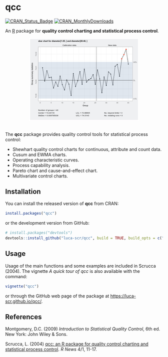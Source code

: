 # qcc

[![CRAN\_Status\_Badge](http://www.r-pkg.org/badges/version/qcc)](https://cran.r-project.org/package=qcc)
[![CRAN\_MonthlyDownloads](http://cranlogs.r-pkg.org/badges/qcc)](https://cran.r-project.org/package=qcc)

<!-- 
# TODO: logo
<img src="man/figures/logo.png" align="right" width="100px " alt=""/>
-->

An [R](https://www.r-project.org/) package for **quality control charting and statistical process control**.

<center>
<img src="man/figures/qcc_ani.gif" alt="qcc animation" style="width: 70%" />
</center>
<br>

The **qcc** package provides quality control tools for statistical process control:

  - Shewhart quality control charts for continuous, attribute and count
    data.
  - Cusum and EWMA charts.
  - Operating characteristic curves.
  - Process capability analysis.
  - Pareto chart and cause-and-effect chart.
  - Multivariate control charts.

## Installation

You can install the released version of **qcc** from CRAN:

``` r
install.packages("qcc")
```

or the development version from GitHub:

``` r
# install.packages("devtools")
devtools::install_github("luca-scr/qcc", build = TRUE, build_opts = c("--no-resave-data", "--no-manual"))
```

## Usage

Usage of the main functions and some examples are included in Scrucca (2004). 
The vignette *A quick tour of qcc* is also available with the command:

``` r
vignette("qcc")
```

or through the GitHub web page of the package at <https://luca-scr.github.io/qcc/>.

## References

Montgomery, D.C. (2009) *Introduction to Statistical Quality Control*, 6th ed. New York: John Wiley & Sons.

Scrucca, L. (2004) [qcc: an R package for quality control charting and
statistical process control](https://luca-scr.github.io//R/Rnews_2004-1-pag11-17.pdf). *R News* 4/1, 11-17. 

